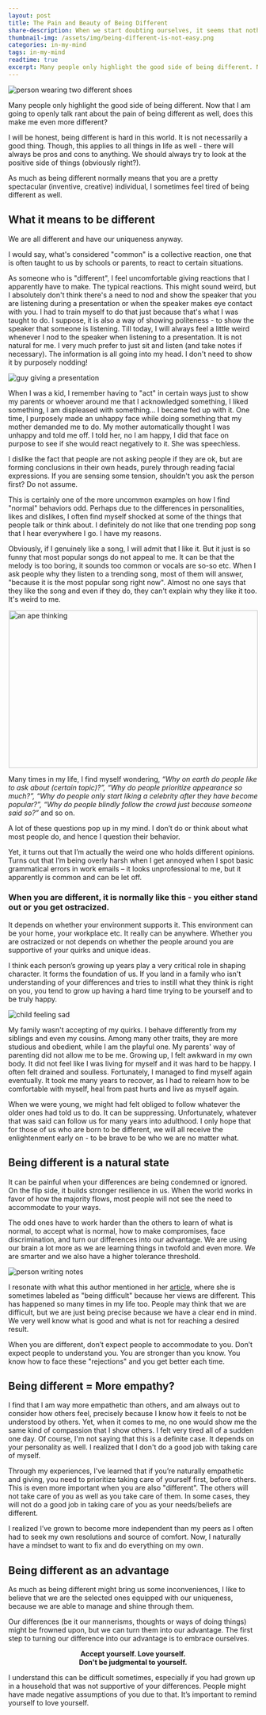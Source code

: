 ```yaml
---
layout: post
title: The Pain and Beauty of Being Different
share-description: When we start doubting ourselves, it seems that nothing good will happen no matter how hard we try. We lose hope. Remember to be kinder to yourself than usual in times like this. Give yourself credit for all the little achievements you have made so far.
thumbnail-img: /assets/img/being-different-is-not-easy.png
categories: in-my-mind
tags: in-my-mind
readtime: true
excerpt: Many people only highlight the good side of being different. Now that I am going to openly talk rant about the pain of being different as well, does this make me even more different? I will be honest, being different is hard in this world. It is not necessarily a good thing. Though, this applies to all things in life as well - there will always be pros and cons to anything. We should always try to look at the positive side of things (obviously right?).
---
```


![person wearing two different shoes](/assets/img/being-different-is-not-easy.png)

Many people only highlight the good side of being different. Now that I am going to openly talk rant about the pain of being different as well, does this make me even more different?

I will be honest, being different is hard in this world. It is not necessarily a good thing. Though, this applies to all things in life as well - there will always be pros and cons to anything. We should always try to look at the positive side of things (obviously right?).

As much as being different normally means that you are a pretty spectacular (inventive, creative) individual, I sometimes feel tired of being different as well.

## What it means to be different

We are all different and have our uniqueness anyway.

I would say, what's considered "common" is a collective reaction, one that is often taught to us by schools or parents, to react to certain situations.

As someone who is "different", I feel uncomfortable giving reactions that I apparently have to make. The typical reactions. This might sound weird, but I absolutely don't think there's a need to nod and show the speaker that you are listening during a presentation or when the speaker makes eye contact with you. I had to train myself to do that just because that's what I was taught to do. I suppose, it is also a way of showing politeness - to show the speaker that someone is listening. Till today, I will always feel a little weird whenever I nod to the speaker when listening to a presentation. It is not natural for me. I very much prefer to just sit and listen (and take notes if necessary). The information is all going into my head. I don't need to show it by purposely nodding!

<img src="https://images.pexels.com/photos/3184328/pexels-photo-3184328.jpeg?auto=compress&cs=tinysrgb&w=1260&h=750&dpr=1" alt="guy giving a presentation">

When I was a kid, I remember having to "act" in certain ways just to show my parents or whoever around me that I acknowledged something, I liked something, I am displeased with something... I became fed up with it. One time, I purposely made an unhappy face while doing something that my mother demanded me to do. My mother automatically thought I was unhappy and told me off. I told her, no I am happy, I did that face on purpose to see if she would react negatively to it. She was speechless.

I dislike the fact that people are not asking people if they are ok, but are forming conclusions in their own heads, purely through reading facial expressions. If you are sensing some tension, shouldn't you ask the person first? Do not assume.

This is certainly one of the more uncommon examples on how I find "normal" behaviors odd. Perhaps due to the differences in personalities, likes and dislikes, I often find myself shocked at some of the things that people talk or think about. I definitely do not like that one trending pop song that I hear everywhere I go. I have my reasons.

Obviously, if I genuinely like a song, I will admit that I like it. But it just is so funny that most popular songs do not appeal to me. It can be that the melody is too boring, it sounds too common or vocals are so-so etc. When I ask people why they listen to a trending song, most of them will answer, "because it is the most popular song right now". Almost no one says that they like the song and even if they do, they can't explain why they like it too. It's weird to me.

<img src="https://images.pexels.com/photos/33535/primate-ape-thinking-mimic.jpg" alt="an ape thinking" style="width:503px; height:318px; display: block; margin: 0 auto;">

Many times in my life, I find myself wondering, _“Why on earth do people like to ask about (certain topic)?”, “Why do people prioritize appearance so much?”, “Why do people only start liking a celebrity after they have become popular?”, “Why do people blindly follow the crowd just because someone said so?”_ and so on.

A lot of these questions pop up in my mind. I don’t do or think about what most people do, and hence I question their behavior. 

Yet, it turns out that I’m actually the weird one who holds different opinions. Turns out that I’m being overly harsh when I get annoyed when I spot basic grammatical errors in work emails – it looks unprofessional to me, but it apparently is common and can be let off.

### When you are different, it is normally like this - you either stand out or you get ostracized.

It depends on whether your environment supports it. This environment can be your home, your workplace etc. It really can be anywhere. Whether you are ostracized or not depends on whether the people around you are supportive of your quirks and unique ideas.

I think each person’s growing up years play a very critical role in shaping character. It forms the foundation of us. If you land in a family who isn't understanding of your differences and tries to instill what they think is right on you, you tend to grow up having a hard time trying to be yourself and to be truly happy.

<img src="https://images.pexels.com/photos/7114103/pexels-photo-7114103.jpeg?auto=compress&cs=tinysrgb&w=1260&h=750&dpr=1" alt="child feeling sad">

My family wasn't accepting of my quirks. I behave differently from my siblings and even my cousins. Among many other traits, they are more studious and obedient, while I am the playful one. My parents' way of parenting did not allow me to be me. Growing up, I felt awkward in my own body. It did not feel like I was living for myself and it was hard to be happy. I often felt drained and soulless. Fortunately, I managed to find myself again eventually. It took me many years to recover, as I had to relearn how to be comfortable with myself, heal from past hurts and live as myself again.

When we were young, we might had felt obliged to follow whatever the older ones had told us to do. It can be suppressing. Unfortunately, whatever that was said can follow us for many years into adulthood. I only hope that for those of us who are born to be different, we will all receive the enlightenment early on - to be brave to be who we are no matter what.

## Being different is a natural state

It can be painful when your differences are being condemned or ignored. On the flip side, it builds stronger resilience in us. When the world works in favor of how the majority flows, most people will not see the need to accommodate to your ways.

The odd ones have to work harder than the others to learn of what is normal, to accept what is normal, how to make compromises, face discrimination, and turn our differences into our advantage. We are using our brain a lot more as we are learning things in twofold and even more. We are smarter and we also have a higher tolerance threshold.

![person writing notes](https://images.pexels.com/photos/4144923/pexels-photo-4144923.jpeg?auto=compress&cs=tinysrgb&w=1260&h=750&dpr=1)

I resonate with what this author mentioned in her [article](https://www.linkedin.com/pulse/why-being-different-awesome-elizabeth-pugel), where she is sometimes labeled as "being difficult" because her views are different. This has happened so many times in my life too. People may think that we are difficult, but we are just being precise because we have a clear end in mind. We very well know what is good and what is not for reaching a desired result.

When you are different, don’t expect people to accommodate to you. Don’t expect people to understand you. You are stronger than you know. You know how to face these "rejections" and you get better each time.

## Being different = More empathy?

I find that I am way more empathetic than others, and am always out to consider how others feel, precisely because I know how it feels to not be understood by others. Yet, when it comes to me, no one would show me the same kind of compassion that I show others. I felt very tired all of a sudden one day. Of course, I'm not saying that this is a definite case. It depends on your personality as well. I realized that I don't do a good job with taking care of myself.

Through my experiences, I've learned that if you’re naturally empathetic and giving, you need to prioritize taking care of yourself first, before others. This is even more important when you are also "different". The others will not take care of you as well as you take care of them. In some cases, they will not do a good job in taking care of you as your needs/beliefs are different.

I realized I’ve grown to become more independent than my peers as I often had to seek my own resolutions and source of comfort. Now, I naturally have a mindset to want to fix and do everything on my own.

## Being different as an advantage

As much as being different might bring us some inconveniences, I like to believe that we are the selected ones equipped with our uniqueness, because we are able to manage and shine through them.

Our differences (be it our mannerisms, thoughts or ways of doing things) might be frowned upon, but we can turn them into our advantage. The first step to turning our difference into our advantage is to embrace ourselves.

<p style="text-align:center;text-size:22px;"><b>Accept yourself. Love yourself.
<br/>
Don't be judgmental to yourself.</b></p>

I understand this can be difficult sometimes, especially if you had grown up in a household that was not supportive of your differences. People might have made negative assumptions of you due to that. It’s important to remind yourself to love yourself.
